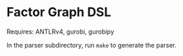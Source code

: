 # Factor Graph DSL

Requires: ANTLRv4, gurobi, gurobipy

In the parser subdirectory, run `make` to generate the parser. 
